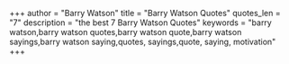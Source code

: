 +++
author = "Barry Watson"
title = "Barry Watson Quotes"
quotes_len = "7"
description = "the best 7 Barry Watson Quotes"
keywords = "barry watson,barry watson quotes,barry watson quote,barry watson sayings,barry watson saying,quotes, sayings,quote, saying, motivation"
+++
